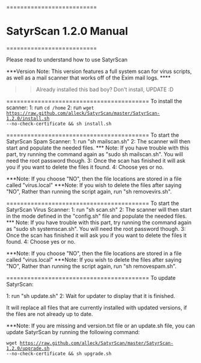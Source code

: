 ==========================
# SatyrScan 1.2.0 Manual #
==========================

Please read to understand how to use SatyrScan

***Version Note: This version features a full system scan for virus scripts, as well as a mail scanner that works off of the Exim mail logs. ****

>> Already installed this bad boy? Don't install, UPDATE :D

=========================================
To install the scanner:
1: run <code>cd /home</code>
2: run <code>wget https://raw.github.com/alleck/SatyrScan/master/SatyrScan-1.2.0/install.sh --no-check-certificate && sh install.sh</code>

=========================================
To start the SatyrScan Spam Scanner:
1: run "sh mailscan.sh"
2: The scanner will then start and populate the needed files.
   *** Note: If you have trouble with this part, try running the command again as "sudo sh mailscan.sh". You will need the root password though.
3: Once the scan has finished it will ask you if you want to delete the files it found.
4: Choose yes or no.

***Note: If you choose "NO", then the file locations are stored in a file called "virus.local"
***Note: If you wish to delete the files after saying "NO", Rather than running the script again, run "sh removevirs.sh".

=========================================
To start the SatyrScan Virus Scanner:
1: run "sh scan.sh"
2: The scanner will then start in the mode defined in the "config.sh" file and populate the needed files.
   *** Note: If you have trouble with this part, try running the command again as "sudo sh systemscan.sh". You will need the root password though.
3: Once the scan has finished it will ask you if you want to delete the files it found.
4: Choose yes or no.

***Note: If you choose "NO", then the file locations are stored in a file called "virus.local"
***Note: If you wish to delete the files after saying "NO", Rather than running the script again, run "sh removespam.sh".

=========================================
To update SatyrScan:

1: run "sh update.sh"
2: Wait for updater to display that it is finished.

It will replace all files that are currently installed with updated versions, if the files are not already up to date.

***Note: If you are missing and version.txt file or an update.sh file, you can update SatyrScan by running the following command:

<code>wget https://raw.github.com/alleck/SatyrScan/master/SatyrScan-1.2.0/upgrade.sh --no-check-certificate && sh upgrade.sh</code>
